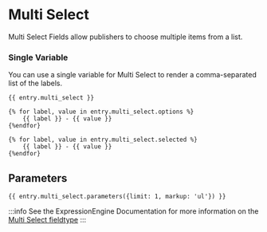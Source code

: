 # Multi Select

Multi Select Fields allow publishers to choose multiple items from a list.

### Single Variable

You can use a single variable for Multi Select to render a comma-separated list of the labels.

```twig
{{ entry.multi_select }}

{% for label, value in entry.multi_select.options %}
    {{ label }} - {{ value }}
{%endfor}

{% for label, value in entry.multi_select.selected %}
    {{ label }} - {{ value }}
{%endfor}
```

## Parameters

```twig
{{ entry.multi_select.parameters({limit: 1, markup: 'ul'}) }}
```


:::info
See the ExpressionEngine Documentation for more information on the [Multi Select fieldtype](https://docs.expressionengine.com/latest/fieldtypes/multiselect.html)
:::